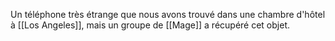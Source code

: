 Un téléphone très étrange que nous avons trouvé dans une chambre d'hôtel à [[Los Angeles]], mais un groupe de [[Mage]] a récupéré cet objet.